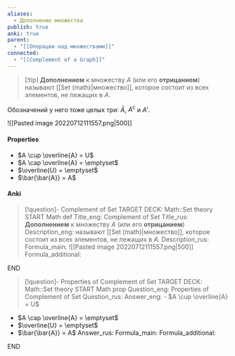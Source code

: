 ```yaml
---
aliases:
  - Дополнение множества
publish: true
anki: true
parent:
  - "[[Операции над множествами]]"
connected:
  - "[[Complement of a Graph]]"
---
```


> [!tip] **Дополнением** к множеству $A$ (или его **отрицанием**) 
> называют [[Set (math)|множество]], которое состоит из всех элементов, не лежащих в $A$.

Обозначений у него тоже целых три: $\bar{A}$, $A^c$ и $A'$.

![[Pasted image 20220712111557.png|500]]

#### Properties
- $A \cup \overline{A} = U$
- $A \cap \overline{A} = \emptyset$
- $\overline{U} = \emptyset$
- $\bar{\bar{A}} = A$

#### Anki
> [!question]- Complement of Set
TARGET DECK: Math::Set theory
START
Math def
Title_eng: Complement of Set
Title_rus: **Дополнением** к множеству $A$ (или его **отрицанием**) 
Description_eng: называют [[Set (math)|множество]], которое состоит из всех элементов, не лежащих в $A$.
Description_rus: 
Formula_main: ![[Pasted image 20220712111557.png|500]]
Formula_additional:
<!--ID: 1706031862933-->
END

> [!question]- Properties of Complement of Set
TARGET DECK: Math::Set theory
START
Math prop
Question_eng: Properties of Complement of Set
Question_rus: 
Answer_eng: - $A \cup \overline{A} = U$
- $A \cap \overline{A} = \emptyset$
- $\overline{U} = \emptyset$
- $\bar{\bar{A}} = A$
Answer_rus: 
Formula_main: 
Formula_additional:
<!--ID: 1706031862937-->
END
